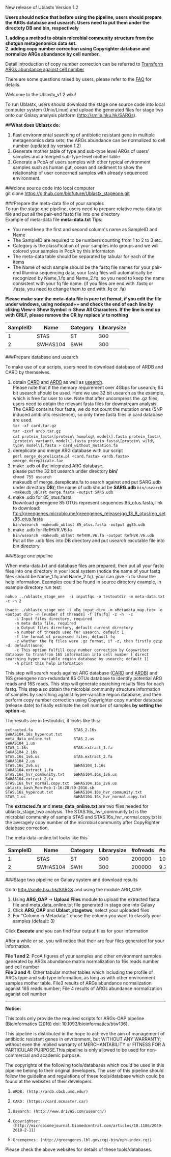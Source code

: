 New release of Ublastx Version 1.2

**Users should notice that before using the pipeline, users should prepare the ARGs database and usearch. Users need to put them under the directoty DB and bin, respectively**

**1. adding a method to obtain microbial community structure from the shotgun metagenomics data set.**  
**2. adding copy number correction using Copyrighter database and normalize ARGs abundance by cell number.**  

Detail introduction of copy number correction can be referred to [Transform ARGs abundance against cell number](https://github.com/biofuture/Ublastx_stageone/wiki/Transform-ARGs-abundance-against-cell-number)

There are some questions raised by users, please refer to the [FAQ](https://github.com/biofuture/Ublastx_stageone/wiki/FAQ) for details.  

Welcome to the Ublastx_v1.2 wiki!

To run Ublastx, users should download the stage one source code into local computer system (Unix/Linux) and upload the generated files for stage two onto our Galaxy analysis platform (http://smile.hku.hk/SARGs). 

##**What does Ublastx do:**   
1. Fast environmental searching of antibiotic resistant gene in multiple metagenomics data sets; the ARGs abundance can be normalized to cell number (updated by version 1.2)
2. Generate mother table of type and sub-type level ARGs of users' samples and a merged sub-type level mother table    
3. Generate a PcoA of users samples with other typical environment samples such as human gut, ocean and sediment to show the relationship of user concerned samples with already sequenced environment.  

###clone source code into local computer  
    git clone  https://github.com/biofuture/Ublastx_stageone.git  

###Prepare the meta-data file of your samples  
 To run the stage one pipeline, users need to prepare relative meta-data.txt file and put all the pair-end fastq file into one directory  
Example of meta-data file **meta-data.txt**  Tips:   
* You need keep the first and second column's name as SampleID and Name
* The SampleID are required to be numbers counting from 1 to 2 to 3 etc.
* Category is the classification of your samples into groups and we will colored your samples in PcoA by this informaton
* The meta-data table should be separated by tabular for each of the items 
* The Name of each sample should be the fastq file names for your pair-end Illumina sequencing data, your fastq files will automatically be recognized by Name_1.fq and Name_2.fq, so you need to keep the name consistent with your fq file name. (if you files are end with .fastq or .fasta, you need to change them to end with .fq or .fa)
 
**Please make sure the meta-data file is pure txt format, if you edit the file under windows, using nodepad++ and check the end of each line by cliking View-> Show Symbol -> Show All Characters. If the line is end up with CRLF, please remove the CR by replace \r to nothing**

SampleID | Name | Category | Librarysize
---------|------|-----------|------------ 
 1       | STAS | ST  |         300  
 2       | SWHAS104 | SWH  |         300

###Prepare database and usearch

To make use of our scripts, users need to download database of ARDB and CARD by themselves.    
1. obtain [CARD](https://card.mcmaster.ca/download/0/broadsteet-v1.0.1.tar.gz) and [ARDB](ftp://ftp.cbcb.umd.edu/pub/data/ARDB/ardbAnno1.0.tar.gz) as well as [usearch](http://www.drive5.com/usearch/).  
     Please note that if the memory requirement over 4Gbps for usearch; 64 bit usearch should be used. Here we use 32 bit usearch as the example, which is free for user to use. Note that after uncompress the .gz files, users need to obtain the relevant fasta files for downstream analysis.  The CARD contains four fasta, we do not count the mutation ones (SNP induced antibiotic resistence), so only three fasta files in card database are used.   
    `tar -xf card.tar.gz`   
    `tar -zxvf ardb.tar.gz`   
    `cat protein_fasta\[protein\ homolog\ model\].fasta protein_fasta\[protein\ variant\ model\].fasta protein_fasta\[protein\ wild\ type\ model\].fasta > card_without_mutation.fa`   
2. dereplicate and merge ARG database with our script       
    `perl merge_deprelicate.pl <card.fasta> <ardb.fasta> <merge_dereplicate.fa>`    
3. make .udb of the integrated ARG database.  
    please put the 32 bit usearch under directory **bin/**  
    `chmod 755 usearch`    
    makeudb of merge_dereplicate.fa to search against and put SARG.udb under directory **DB/**; the name of udb shoud be **SARG.udb** 
    `bin/usearch -makeudb_ublast merge.fasta -output SARG.udb`  
4. make .udb for 85_otus.fasta       
    Download greengene 85 OTUs represent sequences 85_otus.fasta, link to download: ftp://greengenes.microbio.me/greengenes_release/gg_13_8_otus/rep_set/85_otus.fasta              
    `bin/usearch -makeudb_ublast 85_otus.fasta -output gg85.udb`    
5. make .udb for RefHVR.V6.fa     
    `bin/usearch -makeudb_ublast RefHVR.V6.fa -output RefHVR.V6.udb`   
Put all the .udb files into DB directory and put usearch excutable file into bin directory.    


###Stage one pipeline

When meta-data.txt and database files are prepared, then put all your fastq files into one directory in your local system (notice the name of your fastq files should be Name_1.fq and Name_2.fq). your can give -h to show the help information. Examples could be found in source directory example, in example directory run test:   

`nohup ../ublastx_stage_one  -i inputfqs -o testoutdir -m meta-data.txt -c -n 2`   
    
    Usage: ./ublastx_stage_one -i <Fq input dir> -m <Metadata_map.txt> -o <output dir> -n [number of threads] -f [fa|fq] -z -h  -c    
        -i Input files directory, required
        -m meta data file, required
        -o Output files directory, default current directory
        -n number of threads used for usearch, default 1
        -f the format of processed files, default fq
        -z whether the fq files were .gz format, if -z, then firstly gzip -d, default(none) 
        -c This option fulfill copy number correction by Copywriter database to transfrom 16S information into cell number [ direct searching hyper variable region database by usearch; default 1]
        -h print this help information 

This step will search reads against ARG database ([CARD](https://card.mcmaster.ca/) and [ARDB](http://ardb.cbcb.umd.edu/)) and 16S greengene non-redundant 85 OTUs database to identify potential ARG reads and 16S reads. This step will generate searching results files for each fastq.  This step also obtain the microbial community structure information of samples by searching against hyper-variable region database, and then perform copy number correction using Copyrighter copy number database (release date) to finally estimate the cell number of samples **by setting the option -c**.
 
The results are in testoutdir/, it looks like this:

    extracted.fa                  STAS_2.16s                        SWHAS104.16s_hyperout.txt
    meta_data_online.txt          STAS_2.us                         SWHAS104_1.us
    STAS_1.16s                    STAS.extract_1.fa                 SWHAS104_2.16s
    STAS.16s_1v6.us               STAS.extract_2.fa                 SWHAS104_2.us
    STAS.16s_2v6.us               SWHAS104_1.16s                    SWHAS104.extract_1.fa
    STAS.16s_hvr_community.txt    SWHAS104.16s_1v6.us               SWHAS104.extract_2.fa
    STAS.16s_hvr_normal.copy.txt  SWHAS104.16s_2v6.us               ublastx_bash_Mon-Feb-1-16:20:59-2016.sh
    STAS.16s_hyperout.txt         SWHAS104.16s_hvr_community.txt
    STAS_1.us                     SWHAS104.16s_hvr_normal.copy.txt

The **extracted.fa** and **meta_data_online.txt** are two files needed for ublastx_stage_two analysis. The STAS.16s_hvr_community.txt is the microbial community of sample STAS and STAS.16s_hvr_normal.copy.txt is the averagely copy number of the microbial community after CopyRighter database correction.

The meta-data-online.txt looks like this 

SampleID | Name | Category | Librarysize | #ofreads | #of16S| **#ofCell**
---------|------|-----------|------------|----------|-------|-------- 
 1       | STAS | ST  |         300  |200000 | 10.1  |   4.9
 2       | SWHAS104 | SWH  |         300  |200000 | 9.7 |    4.1

###Stage two pipeline on Galaxy system and download results

Go to http://smile.hku.hk/SARGs  and using the module ARG_OAP.  

1. Using **ARG_OAP** -> **Upload Files** module to upload the extracted fasta file and meta_data_online.txt file generated in stage one into Galaxy  
2. Click **ARG_OAP** and **Ublast_stagetwo**, select your uploaded files  
3. For \"Column in Metadata:\" chose the column you want to classify your samples (default: 3)

Click **Execute** and you can find four output files for your information

After a while or so, you will notice that their are four files generated for your information.  
 
**File 1 and 2**: PcoA figures of your samples and other environment samples generated by ARGs abundance matrix normalization to 16s reads number and cell number  
**File 3 and 4**: Other tabular mother tables which including the profile of ARGs type and sub type information, as long as with other environment samples mother table. File3 results of ARGs abundance normalization aganist 16S reads number; File 4 results of ARGs abundance normalization aganist cell number

------------------------------------------------------------------------------------------------------------------------  
**Notice:**

This tools only provide the required scripts for ARGs-OAP pipeline (Bioinformatics (2016) doi: 10.1093/bioinformatics/btw136).

This pipeline is distributed in the hope to achieve the aim of management of antibiotic resistant genes in envrionment, but WITHOUT ANY WARRANTY; without even the implied warranty of MERCHANTABILITY or FITNESS FOR A PARTICULAR PURPOSE.This pipeline is only allowed to be used for non-commercial and academic purpose.

The copyrights of the following tools/databases which could be used in this pipeline belong to their original developers. The user of this pipeline should follow the guideline and regulations of these tools/database which could be found at the websites of their developers.  

1)     ARDB: (http://ardb.cbcb.umd.edu/)

2)     CARD: (https://card.mcmaster.ca/)

3)     Usearch: (http://www.drive5.com/usearch/)

4)     Copyrighter: (http://microbiomejournal.biomedcentral.com/articles/10.1186/2049-2618-2-11)

5)     Greengenes: (http://greengenes.lbl.gov/cgi-bin/nph-index.cgi)

Please check the above websites for details of these tools/databases.

 
